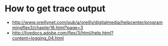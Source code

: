 # How to get trace output #

  * http://www.oreillynet.com/pub/a/oreilly/digitalmedia/helpcenter/programmingflex3/chapter18.html?page=3
  * http://livedocs.adobe.com/flex/3/html/help.html?content=logging_04.html
